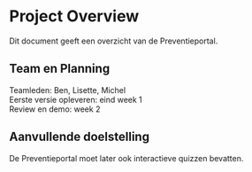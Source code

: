 # Project Overview 
Dit document geeft een overzicht van de Preventieportal. 
 
## Team en Planning 
Teamleden: Ben, Lisette, Michel   
Eerste versie opleveren: eind week 1   
Review en demo: week 2   

## Aanvullende doelstelling 
De Preventieportal moet later ook interactieve quizzen bevatten.
